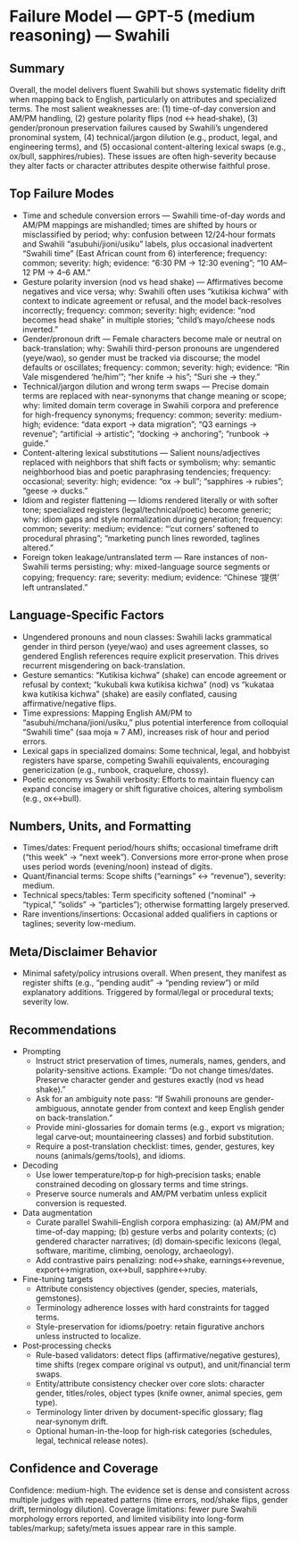 # Failure Model — GPT-5 (medium reasoning) — Swahili

## Summary
Overall, the model delivers fluent Swahili but shows systematic fidelity drift when mapping back to English, particularly on attributes and specialized terms. The most salient weaknesses are: (1) time-of-day conversion and AM/PM handling, (2) gesture polarity flips (nod ↔ head‑shake), (3) gender/pronoun preservation failures caused by Swahili’s ungendered pronominal system, (4) technical/jargon dilution (e.g., product, legal, and engineering terms), and (5) occasional content-altering lexical swaps (e.g., ox/bull, sapphires/rubies). These issues are often high-severity because they alter facts or character attributes despite otherwise faithful prose.

## Top Failure Modes
- Time and schedule conversion errors — Swahili time-of-day words and AM/PM mappings are mishandled; times are shifted by hours or misclassified by period; why: confusion between 12/24‑hour formats and Swahili “asubuhi/jioni/usiku” labels, plus occasional inadvertent “Swahili time” (East African count from 6) interference; frequency: common; severity: high; evidence: “6:30 PM → 12:30 evening”; “10 AM–12 PM → 4–6 AM.”
- Gesture polarity inversion (nod vs head shake) — Affirmatives become negatives and vice versa; why: Swahili often uses “kutikisa kichwa” with context to indicate agreement or refusal, and the model back-resolves incorrectly; frequency: common; severity: high; evidence: “nod becomes head shake” in multiple stories; “child’s mayo/cheese nods inverted.”
- Gender/pronoun drift — Female characters become male or neutral on back-translation; why: Swahili third-person pronouns are ungendered (yeye/wao), so gender must be tracked via discourse; the model defaults or oscillates; frequency: common; severity: high; evidence: “Rin Vale misgendered ‘he/him’”; “her knife → his”; “Suri she → they.”
- Technical/jargon dilution and wrong term swaps — Precise domain terms are replaced with near-synonyms that change meaning or scope; why: limited domain term coverage in Swahili corpora and preference for high-frequency synonyms; frequency: common; severity: medium-high; evidence: “data export → data migration”; “Q3 earnings → revenue”; “artificial → artistic”; “docking → anchoring”; “runbook → guide.”
- Content-altering lexical substitutions — Salient nouns/adjectives replaced with neighbors that shift facts or symbolism; why: semantic neighborhood bias and poetic paraphrasing tendencies; frequency: occasional; severity: high; evidence: “ox → bull”; “sapphires → rubies”; “geese → ducks.”
- Idiom and register flattening — Idioms rendered literally or with softer tone; specialized registers (legal/technical/poetic) become generic; why: idiom gaps and style normalization during generation; frequency: common; severity: medium; evidence: “‘cut corners’ softened to procedural phrasing”; “marketing punch lines reworded, taglines altered.”
- Foreign token leakage/untranslated term — Rare instances of non-Swahili terms persisting; why: mixed-language source segments or copying; frequency: rare; severity: medium; evidence: “Chinese ‘提供’ left untranslated.”

## Language‑Specific Factors
- Ungendered pronouns and noun classes: Swahili lacks grammatical gender in third person (yeye/wao) and uses agreement classes, so gendered English references require explicit preservation. This drives recurrent misgendering on back-translation.
- Gesture semantics: “Kutikisa kichwa” (shake) can encode agreement or refusal by context; “kukubali kwa kutikisa kichwa” (nod) vs “kukataa kwa kutikisa kichwa” (shake) are easily conflated, causing affirmative/negative flips.
- Time expressions: Mapping English AM/PM to “asubuhi/mchana/jioni/usiku,” plus potential interference from colloquial “Swahili time” (saa moja ≈ 7 AM), increases risk of hour and period errors.
- Lexical gaps in specialized domains: Some technical, legal, and hobbyist registers have sparse, competing Swahili equivalents, encouraging genericization (e.g., runbook, craquelure, chossy).
- Poetic economy vs Swahili verbosity: Efforts to maintain fluency can expand concise imagery or shift figurative choices, altering symbolism (e.g., ox↔bull).

## Numbers, Units, and Formatting
- Times/dates: Frequent period/hours shifts; occasional timeframe drift (“this week” → “next week”). Conversions more error‑prone when prose uses period words (evening/noon) instead of digits.
- Quant/financial terms: Scope shifts (“earnings” ↔ “revenue”), severity: medium.
- Technical specs/tables: Term specificity softened (“nominal” → “typical,” “solids” → “particles”); otherwise formatting largely preserved.
- Rare inventions/insertions: Occasional added qualifiers in captions or taglines; severity low-medium.

## Meta/Disclaimer Behavior
- Minimal safety/policy intrusions overall. When present, they manifest as register shifts (e.g., “pending audit” → “pending review”) or mild explanatory additions. Triggered by formal/legal or procedural texts; severity low.

## Recommendations
- Prompting
  - Instruct strict preservation of times, numerals, names, genders, and polarity-sensitive actions. Example: “Do not change times/dates. Preserve character gender and gestures exactly (nod vs head shake).”
  - Ask for an ambiguity note pass: “If Swahili pronouns are gender-ambiguous, annotate gender from context and keep English gender on back-translation.”
  - Provide mini-glossaries for domain terms (e.g., export vs migration; legal carve‑out; mountaineering classes) and forbid substitution.
  - Require a post-translation checklist: times, gender, gestures, key nouns (animals/gems/tools), and idioms.
- Decoding
  - Use lower temperature/top‑p for high‑precision tasks; enable constrained decoding on glossary terms and time strings.
  - Preserve source numerals and AM/PM verbatim unless explicit conversion is requested.
- Data augmentation
  - Curate parallel Swahili–English corpora emphasizing: (a) AM/PM and time-of-day mapping; (b) gesture verbs and polarity contexts; (c) gendered character narratives; (d) domain‑specific lexicons (legal, software, maritime, climbing, oenology, archaeology).
  - Add contrastive pairs penalizing: nod↔shake, earnings↔revenue, export↔migration, ox↔bull, sapphire↔ruby.
- Fine-tuning targets
  - Attribute consistency objectives (gender, species, materials, gemstones).
  - Terminology adherence losses with hard constraints for tagged terms.
  - Style-preservation for idioms/poetry: retain figurative anchors unless instructed to localize.
- Post‑processing checks
  - Rule-based validators: detect flips (affirmative/negative gestures), time shifts (regex compare original vs output), and unit/financial term swaps.
  - Entity/attribute consistency checker over core slots: character gender, titles/roles, object types (knife owner, animal species, gem type).
  - Terminology linter driven by document-specific glossary; flag near‑synonym drift.
  - Optional human-in-the-loop for high‑risk categories (schedules, legal, technical release notes).

## Confidence and Coverage
Confidence: medium-high. The evidence set is dense and consistent across multiple judges with repeated patterns (time errors, nod/shake flips, gender drift, terminology dilution). Coverage limitations: fewer pure Swahili morphology errors reported, and limited visibility into long-form tables/markup; safety/meta issues appear rare in this sample.